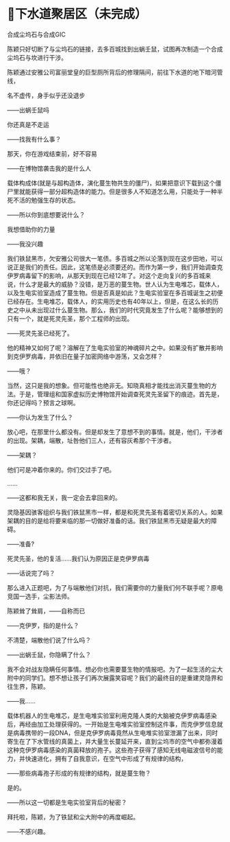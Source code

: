 # 🌟下水道聚居区（未完成）

合成尘坞石与合成GIC

陈颖只好切断了与尘坞石的链接，去多百城找到出蜗壬鼠，试图再次制造一个合成尘坞石与坎进行干涉。

陈颖通过安雅公司富丽堂皇的巨型厕所背后的修理隔间，前往下水道的地下暗河管线，



名不虚传，身手似乎还没退步

——出蜗壬鼠吗

你还真是不走运

——找我有什么事？

那天，你在游戏结束前，好不容易

——在博物馆袭击我的是什么人

载体构成体\(就是与超构造体，演化蔓生物共生的僵尸\)，如果把意识下载到这个僵尸里就能获得一部分超构造体的能力。但是很多人不知道怎么用，只能处于一种半死不活的勉强生存的状态。

——所以你到底想要说什么？

我想借助你的力量

——我没兴趣

我们铁鼠黑市，欠安雅公司很大一笔债。多百城之所以沦落到现在这步田地，可以说正是我们的责任。因此，这笔债是必须要还的。而作为第一步，我们开始调查克伊罗病毒留下的影响，从那天到现在已经12年了。对这个走向复兴的多百城来说，什么才是最大的威胁？没错，是万恶的蔓生物。世人认为生电堆芯，载体人，以及生电实验室造成了蔓生物。但是否真是如此？生电实验室在多百城诞生之初便已经存在。生电堆芯，载体人，的实用历史也有40年以上，但是，在这么长的历史之中从未出现过什么蔓生物。那么，我们的时代究竟发生了什么呢？能够想到的只有一个，就是死灵先圣，那个工程师的出现。

——死灵先圣已经死了。

他的精神又如何了呢？溶解在了生电实验室的神魂碎片之中。如果没有扩散并影响到克伊罗病毒，并依旧在量子加密网络中游荡，又会怎样？

——哦？

当然，这只是我的想象。但可能性也绝非无。知晓真相才能找出消灭蔓生物的方法。于是，管理组和国家虚拟历史博物馆开始调查死灵先圣留下的痕迹。首先是，你还记得吗？预言之球啊。

——你认为发生了什么？

放心吧，在那里什么都没有。但是却发生了意想不到的事情。就是，他们，干涉者的出现。架耦，端散，址咎他们三人，还有容灰希那个干涉者。

——架耦？

他们可是冲着你来的。你们交过手了吧。

……

——这都和我无关，我一定会去拿回来的。

灵隐基因骇客组织与我们铁鼠黑市一样，都是和死灵先圣有着密切关系的人。如果架耦的目的是给将要来临的那一切做好准备的话。我们铁鼠黑市无疑是最大的障碍。

——准备?

死灵先圣，他的复活……我们认为原因正是克伊罗病毒

——话说完了吗？

那么进入正题吧，为了与端散他们对抗，我们需要你的力量我们何不联手呢？原电竞国一选手，尘影法师。

陈颖耸了耸肩，——自称而已

——克伊罗，指的是什么？

不清楚，端散他们说了什么吗？

——出蜗壬鼠，你隐瞒了什么？

我不会对战友隐瞒任何事情。想必你也需要蔓生物的情报吧。为了一起生活的尘大附中的同学们。想不想让孩子们再次展露笑容呢？我们的最终目的是重建灵隐界和往生界，陈颖。

——我……

载体机器人的生电堆芯，是生电堆实验室利用克隆人类的大脑被克伊罗病毒感染后，再经由加工处理获得的。一开始是生电堆实验室控制这件事，而克伊罗信息就是病毒携带的一段DNA，但是克伊罗病毒竟然从生电堆实验室泄漏了出来，同时寄生在了下水管线的真菌上，并大量生长蔓延开来，直到尘坞市的空气中都弥漫着这种克伊罗病毒感染的真菌释放的孢子。这些孢子获得了感知无线电磁波信号的能力，并快速进化，拥有了自我意识，在空气中形成了有规律的结构，

——那些病毒孢子形成的有规律的结构，就是蔓生物？

是的。

——所以这一切都是生电实验室背后的秘密？

拜托啦，陈颖，为了铁鼠和尘大附中的再度崛起。

——不感兴趣。









